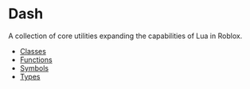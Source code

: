 # Dash

A collection of core utilities expanding the capabilities of Lua in Roblox.

- [Classes](classes)
- [Functions](functions)
- [Symbols](symbols)
- [Types](types)
